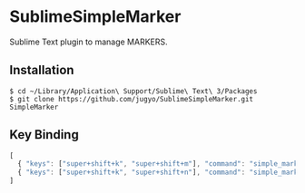 SublimeSimpleMarker
========

Sublime Text plugin to manage MARKERS.

## Installation

```
$ cd ~/Library/Application\ Support/Sublime\ Text\ 3/Packages
$ git clone https://github.com/jugyo/SublimeSimpleMarker.git SimpleMarker
```

## Key Binding

```javascript
[
  { "keys": ["super+shift+k", "super+shift+m"], "command": "simple_marker", "args": {"mode": "list"} },
  { "keys": ["super+shift+k", "super+shift+n"], "command": "simple_marker", "args": {"mode": "add"} },
]
```